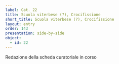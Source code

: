 ```yaml
---
label: Cat. 22
title: Scuola viterbese (?), Crocifissione
short_title: Scuola viterbese (?), Crocifissione
layout: entry
order: 143
presentation: side-by-side
object:
  - id: 22
---
```


Redazione della scheda curatoriale in corso
